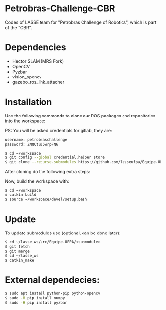 # Petrobras-Challenge-CBR
Codes of LASSE team for "Petrobras Challenge of Robotics", which is part of the “CBR".

# Dependencies

- Hector SLAM (MRS Fork)
- OpenCV
- Pyzbar
- vision_opencv
- gazebo_ros_link_attacher

# Installation

Use the following commands to clone our ROS packages and repositories into the workspace:

PS: You will be asked credentials for gitlab, they are:

```bash
username: petrobraschallenge
password: ZNQCtuJ5wrpFN6
```

```bash
$ cd ~/workspace
$ git config --global credential.helper store
$ git clone --recurse-submodules https://github.com/lasseufpa/Equipe-UFPA.git # You will be asked credentials here
```

After cloning do the following extra steps:

Now, build the workspace with:

```bash
$ cd ~/workspace
$ catkin build
$ source ~/workspace/devel/setup.bash
```

# Update

To update submodules use (optional, can be done later):

```bash
$ cd ~/lasse_ws/src/Equipe-UFPA/<submodule>
$ git fetch
$ git merge
$ cd ~/lasse_ws
$ catkin_make
```

# External dependecies:

```bash
$ sudo apt install python-pip python-opencv
$ sudo -H pip install numpy
$ sudo -H pip install pyzbar
```
